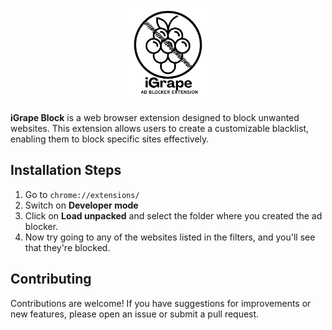 <p align="center">
  <img src="/icons/logo.png" alt="logo" width="150" style="max-width:100%;height:auto;" />
</p>

**iGrape Block** is a web browser extension designed to block unwanted websites. This extension allows users to create a customizable blacklist, enabling them to block specific sites effectively.

## Installation Steps

1. Go to `chrome://extensions/`
2. Switch on **Developer mode**
3. Click on **Load unpacked** and select the folder where you created the ad blocker.
4. Now try going to any of the websites listed in the filters, and you'll see that they're blocked.

## Contributing

Contributions are welcome! If you have suggestions for improvements or new features, please open an issue or submit a pull request.

